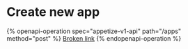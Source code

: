# Create new app

{% openapi-operation spec="appetize-v1-api" path="/apps" method="post" %}
[Broken link](broken-reference)
{% endopenapi-operation %}

